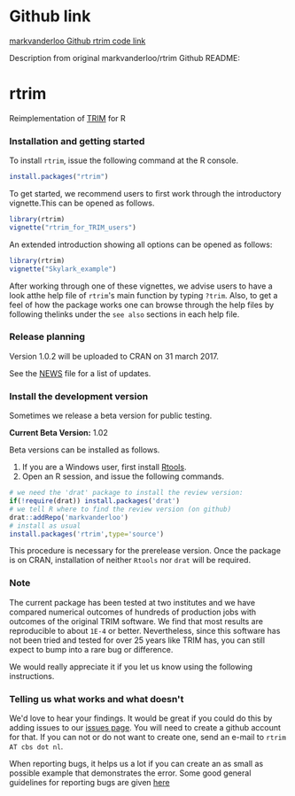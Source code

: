 # Github link
[markvanderloo Github rtrim code link](https://github.com/markvanderloo/rtrim)

Description from original markvanderloo/rtrim Github README:

# rtrim
Reimplementation of [TRIM](https://www.cbs.nl/en-gb/society/nature-and-environment/indices-and-trends--trim--) for R

### Installation and getting started

To install `rtrim`, issue the following command at the R console.
```r
install.packages("rtrim")
```

To get started, we recommend users to first work through the introductory vignette.This can be opened as follows.
```r
library(rtrim)
vignette("rtrim_for_TRIM_users")
```

An extended introduction showing all options can be opened as follows:
```r
library(rtrim)
vignette("Skylark_example")
```
After working through one of these vignettes, we advise users to have a look atthe help file of `rtrim`'s main function by typing `?trim`. Also, to get a feel of how the package works one can browse through the help files by following thelinks under the `see also` sections in each help file.

### Release planning

Version 1.0.2 will be uploaded to CRAN on 31 march 2017.

See the [NEWS](pkg/NEWS) file for a list of updates.


### Install the development version

Sometimes we release a beta version for public testing. 

**Current Beta Version:** 1.02


Beta versions can be installed as follows.

1. If you are a Windows user, first install [Rtools](https://cran.r-project.org/bin/windows/Rtools/).
2. Open an R session, and issue the following commands.
```r
# we need the 'drat' package to install the review version:
if(!require(drat)) install.packages('drat')
# we tell R where to find the review version (on github)
drat::addRepo('markvanderloo')
# install as usual
install.packages('rtrim',type='source')
```
This procedure is necessary for the prerelease version. Once the package is on CRAN, installation of neither `Rtools` nor `drat` will be required.



### Note

The current package has been tested at two institutes and we have compared
numerical outcomes of hundreds of production jobs with outcomes of the original
TRIM software. We find that most results are reproducible to about `1E-4` or
better.  Nevertheless, since this software has not been tried and tested for
over 25 years like TRIM has, you can still expect to bump into a rare bug or
difference.

We would really appreciate it if you let us know using the following instructions.


### Telling us what works and what doesn't

We'd love to hear your findings. It would be great if you could do this by adding
issues to our [issues page](https://github.com/markvanderloo/rtrim/issues). You will 
need to create a github account for that. If you can not or do not want to create one,
send an e-mail to `rtrim AT cbs dot nl`.

When reporting bugs, it helps us a lot if you can create an  as small as possible example
that demonstrates the error. Some good general guidelines for reporting bugs are given [here](https://sifterapp.com/blog/2012/08/tips-for-effectively-reporting-bugs-and-issues/)